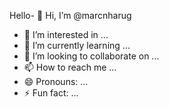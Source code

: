 Hello- 👋 Hi, I’m @marcnharug
- 👀 I’m interested in ...
- 🌱 I’m currently learning ...
- 💞️ I’m looking to collaborate on ...
- 📫 How to reach me ...
- 😄 Pronouns: ...
- ⚡ Fun fact: ...

<!---
marcnharug/marcnharug is a ✨ special ✨ repository because its `README.md` (this file) appears on your GitHub profile.
You can click the Preview link to take a look at your changes.
--->
